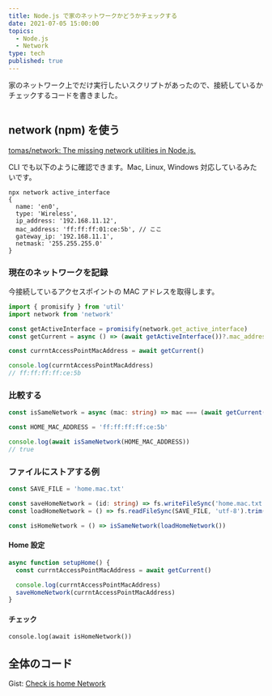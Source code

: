 ```yaml
---
title: Node.js で家のネットワークかどうかチェックする
date: 2021-07-05 15:00:00
topics:
  - Node.js
  - Network
type: tech
published: true
---
```


家のネットワーク上でだけ実行したいスクリプトがあったので、接続しているかチェックするコードを書きました。

```toc

```

## network (npm) を使う

[tomas/network: The missing network utilities in Node\.js\.](https://github.com/tomas/network)

CLI でも以下のように確認できます。Mac, Linux, Windows 対応しているみたいです。

```
npx network active_interface
{
  name: 'en0',
  type: 'Wireless',
  ip_address: '192.168.11.12',
  mac_address: 'ff:ff:ff:01:ce:5b', // ここ
  gateway_ip: '192.168.11.1',
  netmask: '255.255.255.0'
}
```

### 現在のネットワークを記録

今接続しているアクセスポイントの MAC アドレスを取得します。

```ts
import { promisify } from 'util'
import network from 'network'

const getActiveInterface = promisify(network.get_active_interface)
const getCurrent = async () => (await getActiveInterface())?.mac_address

const currntAccessPointMacAddress = await getCurrent()

console.log(currntAccessPointMacAddress)
// ff:ff:ff:ff:ce:5b
```

### 比較する

```ts
const isSameNetwork = async (mac: string) => mac === (await getCurrent())

const HOME_MAC_ADDRESS = 'ff:ff:ff:ff:ce:5b'

console.log(await isSameNetwork(HOME_MAC_ADDRESS))
// true
```

### ファイルにストアする例

```ts
const SAVE_FILE = 'home.mac.txt'

const saveHomeNetwork = (id: string) => fs.writeFileSync('home.mac.txt', id)
const loadHomeNetwork = () => fs.readFileSync(SAVE_FILE, 'utf-8').trim()

const isHomeNetwork = () => isSameNetwork(loadHomeNetwork())
```

#### Home 設定

```ts
async function setupHome() {
  const currntAccessPointMacAddress = await getCurrent()

  console.log(currntAccessPointMacAddress)
  saveHomeNetwork(currntAccessPointMacAddress)
}
```

#### チェック

```tsx
console.log(await isHomeNetwork())
```

## 全体のコード

Gist: [Check is home Network](https://gist.github.com/elzup/a324b8d1129dc00d076870565670eea9)
